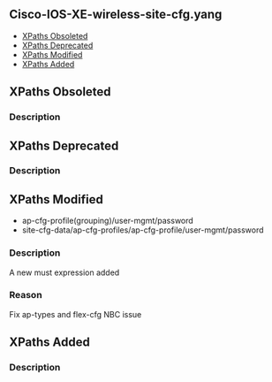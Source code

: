 ## Cisco-IOS-XE-wireless-site-cfg.yang


- [XPaths Obsoleted](#xpaths-obsoleted)
- [XPaths Deprecated](#xpaths-deprecated)
- [XPaths Modified](#xpaths-modified)
- [XPaths Added](#xpaths-added)

## XPaths Obsoleted

### Description

## XPaths Deprecated

### Description

## XPaths Modified

- ap-cfg-profile(grouping)/user-mgmt/password
- site-cfg-data/ap-cfg-profiles/ap-cfg-profile/user-mgmt/password

### Description

A new must expression added

### Reason

Fix ap-types and flex-cfg NBC issue

## XPaths Added

### Description
